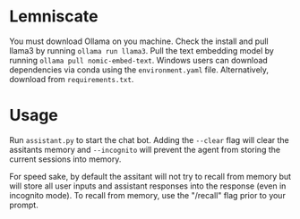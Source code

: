 # Lemniscate
You must download Ollama on you machine. Check the install and pull llama3 by running `ollama run llama3`. Pull the text embedding model by running `ollama pull nomic-embed-text`.
Windows users can download dependencies via conda using the `environment.yaml` file. Alternatively, download from `requirements.txt`.

# Usage
Run `assistant.py` to start the chat bot. Adding the `--clear` flag will clear the assitants memory and `--incognito` will prevent the agent from storing the current sessions into memory.

For speed sake, by default the assitant will not try to recall from memory but will store all user inputs and assistant responses into the response (even in incognito mode). To recall from memory, use the "/recall" flag prior to your prompt.


